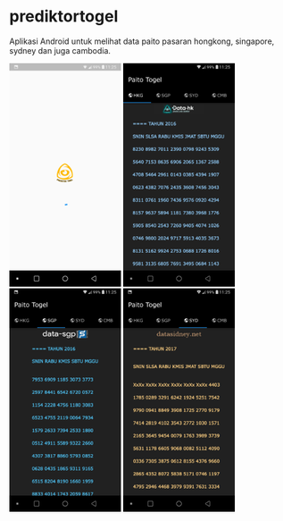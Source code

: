 # prediktortogel
Aplikasi Android untuk melihat data paito pasaran hongkong, singapore, sydney dan juga cambodia.

<img width="200" src="https://raw.githubusercontent.com/idsugardev/prediktortogel/master/01.png"/> <img width="200" src="https://raw.githubusercontent.com/idsugardev/prediktortogel/master/02.png"/> <img width="200" src="https://raw.githubusercontent.com/idsugardev/prediktortogel/master/03.png"/> <img width="200" src="https://raw.githubusercontent.com/idsugardev/prediktortogel/master/04.png"/>

